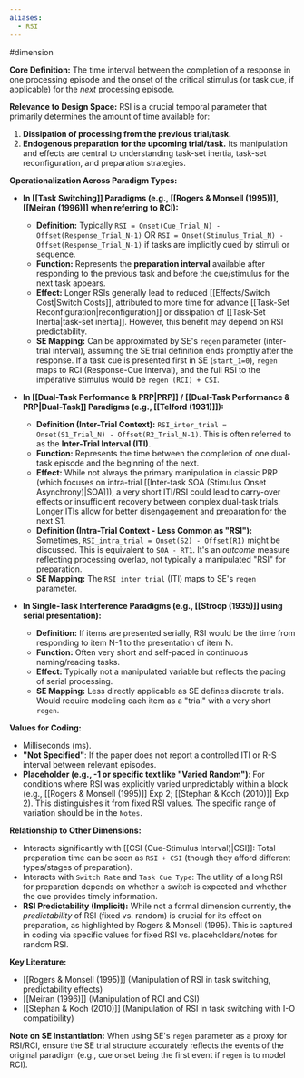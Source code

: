 ```yaml
---
aliases:
  - RSI
---
```

#dimension 

**Core Definition:** The time interval between the completion of a response in one processing episode and the onset of the critical stimulus (or task cue, if applicable) for the *next* processing episode.

**Relevance to Design Space:**
RSI is a crucial temporal parameter that primarily determines the amount of time available for:
1.  **Dissipation of processing from the previous trial/task.**
2.  **Endogenous preparation for the upcoming trial/task.**
Its manipulation and effects are central to understanding task-set inertia, task-set reconfiguration, and preparation strategies.

**Operationalization Across Paradigm Types:**

*   **In [[Task Switching]] Paradigms (e.g., [[Rogers & Monsell (1995)]], [[Meiran (1996)]] when referring to RCI):**
    *   **Definition:** Typically `RSI = Onset(Cue_Trial_N) - Offset(Response_Trial_N-1)` OR `RSI = Onset(Stimulus_Trial_N) - Offset(Response_Trial_N-1)` if tasks are implicitly cued by stimuli or sequence.
    *   **Function:** Represents the **preparation interval** available after responding to the previous task and before the cue/stimulus for the next task appears.
    *   **Effect:** Longer RSIs generally lead to reduced [[Effects/Switch Cost|Switch Costs]], attributed to more time for advance [[Task-Set Reconfiguration|reconfiguration]] or dissipation of [[Task-Set Inertia|task-set inertia]]. However, this benefit may depend on RSI predictability.
    *   **SE Mapping:** Can be approximated by SE's `regen` parameter (inter-trial interval), assuming the SE trial definition ends promptly after the response. If a task cue is presented first in SE (`start_1=0`), `regen` maps to RCI (Response-Cue Interval), and the full RSI to the imperative stimulus would be `regen (RCI) + CSI`.

*   **In [[Dual-Task Performance & PRP|PRP]] / [[Dual-Task Performance & PRP|Dual-Task]] Paradigms (e.g., [[Telford (1931)]]):**
    *   **Definition (Inter-Trial Context):** `RSI_inter_trial = Onset(S1_Trial_N) - Offset(R2_Trial_N-1)`. This is often referred to as the **Inter-Trial Interval (ITI)**.
    *   **Function:** Represents the time between the completion of one dual-task episode and the beginning of the next.
    *   **Effect:** While not always the primary manipulation in classic PRP (which focuses on intra-trial [[Inter-task SOA (Stimulus Onset Asynchrony)|SOA]]), a very short ITI/RSI could lead to carry-over effects or insufficient recovery between complex dual-task trials. Longer ITIs allow for better disengagement and preparation for the next S1.
    *   **Definition (Intra-Trial Context - Less Common as "RSI"):** Sometimes, `RSI_intra_trial = Onset(S2) - Offset(R1)` might be discussed. This is equivalent to `SOA - RT1`. It's an *outcome* measure reflecting processing overlap, not typically a manipulated "RSI" for preparation.
    *   **SE Mapping:** The `RSI_inter_trial` (ITI) maps to SE's `regen` parameter.

*   **In Single-Task Interference Paradigms (e.g., [[Stroop (1935)]] using serial presentation):**
    *   **Definition:** If items are presented serially, RSI would be the time from responding to item N-1 to the presentation of item N.
    *   **Function:** Often very short and self-paced in continuous naming/reading tasks.
    *   **Effect:** Typically not a manipulated variable but reflects the pacing of serial processing.
    *   **SE Mapping:** Less directly applicable as SE defines discrete trials. Would require modeling each item as a "trial" with a very short `regen`.

**Values for Coding:**
*   Milliseconds (ms).
*   **"Not Specified"**: If the paper does not report a controlled ITI or R-S interval between relevant episodes.
*   **Placeholder (e.g., -1 or specific text like "Varied Random")**: For conditions where RSI was explicitly varied unpredictably within a block (e.g., [[Rogers & Monsell (1995)]] Exp 2; [[Stephan & Koch (2010)]] Exp 2). This distinguishes it from fixed RSI values. The specific range of variation should be in the `Notes`.

**Relationship to Other Dimensions:**
*   Interacts significantly with [[CSI (Cue-Stimulus Interval)|CSI]]: Total preparation time can be seen as `RSI + CSI` (though they afford different types/stages of preparation).
*   Interacts with `Switch Rate` and `Task Cue Type`: The utility of a long RSI for preparation depends on whether a switch is expected and whether the cue provides timely information.
*   **RSI Predictability (Implicit):** While not a formal dimension currently, the *predictability* of RSI (fixed vs. random) is crucial for its effect on preparation, as highlighted by Rogers & Monsell (1995). This is captured in coding via specific values for fixed RSI vs. placeholders/notes for random RSI.

**Key Literature:**
*   [[Rogers & Monsell (1995)]] (Manipulation of RSI in task switching, predictability effects)
*   [[Meiran (1996)]] (Manipulation of RCI and CSI)
*   [[Stephan & Koch (2010)]] (Manipulation of RSI in task switching with I-O compatibility)

**Note on SE Instantiation:**
When using SE's `regen` parameter as a proxy for RSI/RCI, ensure the SE trial structure accurately reflects the events of the original paradigm (e.g., cue onset being the first event if `regen` is to model RCI).